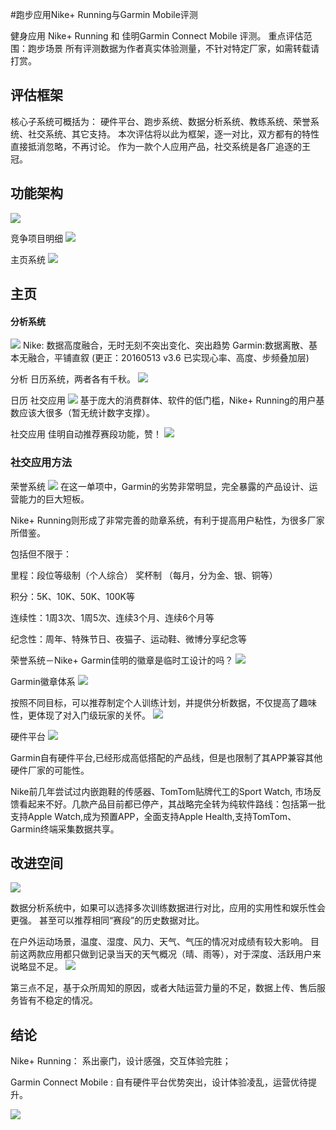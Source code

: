 #跑步应用Nike+ Running与Garmin Mobile评测

健身应用 Nike+ Running 和 佳明Garmin Connect Mobile 评测。
重点评估范围：跑步场景
所有评测数据为作者真实体验测量，不针对特定厂家，如需转载请打赏。
﻿

## 评估框架

核心子系统可概括为：
硬件平台、跑步系统、数据分析系统、教练系统、荣誉系统、社交系统、其它支持。
本次评估将以此为框架，逐一对比，双方都有的特性直接抵消忽略，不再讨论。
作为一款个人应用产品，社交系统是各厂追逐的王冠。


## 功能架构

![](http://omb2onfvy.bkt.clouddn.com/PM-Tools-App-Running-2016-3.png)

竞争项目明细
![](http://omb2onfvy.bkt.clouddn.com/PM-Tools-App-Running-2016-2.png)

主页系统
![](http://omb2onfvy.bkt.clouddn.com/PM-Tools-App-Running-2016-4.png)


## 主页

#### 分析系统
![](http://omb2onfvy.bkt.clouddn.com/PM-Tools-App-Running-2016-21.png)
Nike: 数据高度融合，无时无刻不突出变化、突出趋势
Garmin:数据离散、基本无融合，平铺直叙  (更正：20160513 v3.6 已实现心率、高度、步频叠加层)

分析
日历系统，两者各有千秋。
![](http://omb2onfvy.bkt.clouddn.com/PM-Tools-App-Running-2016-5.png)

日历
社交应用
![](http://omb2onfvy.bkt.clouddn.com/PM-Tools-App-Running-2016-6.png)
基于庞大的消费群体、软件的低门槛，Nike+ Running的用户基数应该大很多（暂无统计数字支撑）。

社交应用
佳明自动推荐赛段功能，赞！
![](http://omb2onfvy.bkt.clouddn.com/PM-Tools-App-Running-2016-7.png)

### 社交应用方法

荣誉系统
![](http://omb2onfvy.bkt.clouddn.com/PM-Tools-App-Running-2016-8.png)
在这一单项中，Garmin的劣势非常明显，完全暴露的产品设计、运营能力的巨大短板。

Nike+ Running则形成了非常完善的勋章系统，有利于提高用户粘性，为很多厂家所借鉴。

包括但不限于：

里程：段位等级制（个人综合）   奖杯制 （每月，分为金、银、铜等）

积分：5K、10K、50K、100K等

连续性：1周3次、1周5次、连续3个月、连续6个月等

纪念性：周年、特殊节日、夜猫子、运动鞋、微博分享纪念等


荣誉系统－Nike+
Garmin佳明的徽章是临时工设计的吗？
![](http://omb2onfvy.bkt.clouddn.com/PM-Tools-App-Running-2016-9.png)

Garmin徽章体系
![](http://omb2onfvy.bkt.clouddn.com/PM-Tools-App-Running-2016-11.png)

按照不同目标，可以推荐制定个人训练计划，并提供分析数据，不仅提高了趣味性，更体现了对入门级玩家的关怀。
![](http://omb2onfvy.bkt.clouddn.com/PM-Tools-App-Running-2016-12.png)

硬件平台
![](http://omb2onfvy.bkt.clouddn.com/PM-Tools-App-Running-2016-18.png)

Garmin自有硬件平台,已经形成高低搭配的产品线，但是也限制了其APP兼容其他硬件厂家的可能性。

Nike前几年尝试过内嵌跑鞋的传感器、TomTom贴牌代工的Sport Watch, 市场反馈看起来不好。几款产品目前都已停产，其战略完全转为纯软件路线：包括第一批支持Apple Watch,成为预置APP，全面支持Apple Health,支持TomTom、Garmin终端采集数据共享。


## 改进空间

![](http://omb2onfvy.bkt.clouddn.com/PM-Tools-App-Running-2016-13.png)

数据分析系统中，如果可以选择多次训练数据进行对比，应用的实用性和娱乐性会更强。
甚至可以推荐相同“赛段”的历史数据对比。

在户外运动场景，温度、湿度、风力、天气、气压的情况对成绩有较大影响。
目前这两款应用都只做到记录当天的天气概况（晴、雨等），对于深度、活跃用户来说略显不足。
![](http://omb2onfvy.bkt.clouddn.com/PM-Tools-App-Running-2016-14.png)

第三点不足，基于众所周知的原因，或者大陆运营力量的不足，数据上传、售后服务皆有不稳定的情况。


## 结论
Nike+ Running： 系出豪门，设计感强，交互体验完胜；

Garmin Connect Mobile : 自有硬件平台优势突出，设计体验凌乱，运营优待提升。

![](http://omb2onfvy.bkt.clouddn.com/PM-Tools-App-Running-2016-20.png)

